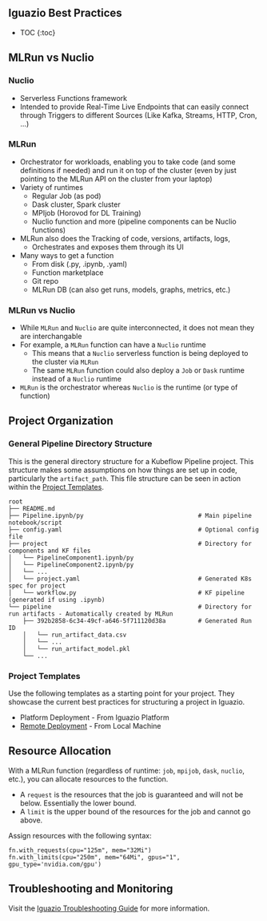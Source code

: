 ## Iguazio Best Practices
* TOC
{:toc}

## MLRun vs Nuclio
### Nuclio 
- Serverless Functions framework
- Intended to provide Real-Time Live Endpoints that can easily connect through Triggers to different Sources (Like Kafka, Streams, HTTP, Cron, ...)

### MLRun
- Orchestrator for workloads, enabling you to take code (and some definitions if needed) and run it on top of the cluster (even by just pointing to the MLRun API on the cluster from your laptop)
- Variety of runtimes 
    - Regular Job (as pod)
    - Dask cluster, Spark cluster
    - MPIjob (Horovod for DL Training)
    - Nuclio function and more (pipeline components can be Nuclio functions)
- MLRun also does the Tracking of code, versions, artifacts, logs, 
    - Orchestrates and exposes them through its UI
- Many ways to get a function
    - From disk (.py, .ipynb, .yaml)
    - Function marketplace
    - Git repo
    - MLRun DB (can also get runs, models, graphs, metrics, etc.)

### MLRun vs Nuclio       
- While `MLRun` and `Nuclio` are quite interconnected, it does not mean they are interchangable
- For example, a `MLRun` function can have a `Nuclio` runtime
    - This means that a `Nuclio` serverless function is being deployed to the cluster via `MLRun`
    - The same `MLRun` function could also deploy a `Job` or `Dask` runtime instead of a `Nuclio` runtime
- `MLRun` is the orchestrator whereas `Nuclio` is the runtime (or type of function)

## Project Organization
### General Pipeline Directory Structure
This is the general directory structure for a Kubeflow Pipeline project. This structure makes some assumptions on how things are set up in code, particularly the `artifact_path`. This file structure can be seen in action within the [Project Templates](#Project-Templates).
```
root
├── README.md
├── Pipeline.ipynb/py                                # Main pipeline notebook/script
├── config.yaml                                      # Optional config file
├── project                                          # Directory for components and KF files
│   └── PipelineComponent1.ipynb/py
│   └── PipelineComponent2.ipynb/py
│   └── ...
│   └── project.yaml                                 # Generated K8s spec for project
│   └── workflow.py                                  # KF pipeline (generated if using .ipynb)
└── pipeline                                         # Directory for run artifacts - Automatically created by MLRun
    ├── 392b2858-6c34-49cf-a646-5f711120d38a         # Generated Run ID
    │   └── run_artifact_data.csv
    │   └── ...
    │   └── run_artifact_model.pkl
    └── ...
```
### Project Templates
Use the following templates as a starting point for your project. They showcase the current best practices for structuring a project in Iguazio.
- Platform Deployment - From Iguazio Platform
- [Remote Deployment](https://github.com/igz-us-sales/igz-remote-deployment) - From Local Machine

## Resource Allocation
With a MLRun function (regardless of runtime: `job`, `mpijob`, `dask`, `nuclio`, etc.), you can allocate resources to the function.
- A `request` is the resources that the job is guaranteed and will not be below. Essentially the lower bound.
- A `limit` is the upper bound of the resources for the job and cannot go above.

Assign resources with the following syntax:
```
fn.with_requests(cpu="125m", mem="32Mi")
fn.with_limits(cpu="250m", mem="64Mi", gpus="1", gpu_type='nvidia.com/gpu')
```

## Troubleshooting and Monitoring
Visit the [Iguazio Troubleshooting Guide](https://igz-us-sales.github.io/igz-troubleshooting/) for more information.
